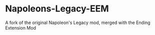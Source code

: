 # Napoleons-Legacy-EEM
A fork of the original Napoleon's Legacy mod, merged with the Ending Extension Mod

